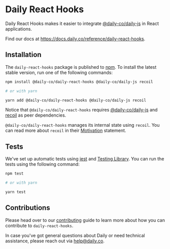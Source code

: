 # Daily React Hooks

Daily React Hooks makes it easier to integrate [@daily-co/daily-js](https://www.npmjs.com/package/@daily-co/daily-js) in React applications.

Find our docs at https://docs.daily.co/reference/daily-react-hooks.

## Installation

The `daily-react-hooks` package is published to [npm](https://npmjs.com). To install the latest stable version, run one of the following commands:

```bash
npm install @daily-co/daily-react-hooks @daily-co/daily-js recoil

# or with yarn

yarn add @daily-co/daily-react-hooks @daily-co/daily-js recoil
```

Notice that `@daily-co/daily-react-hooks` requires [@daily-co/daily-js](https://www.npmjs.com/package/@daily-co/daily-js) and [recoil](https://www.npmjs.com/package/recoil) as peer dependencies.

`@daily-co/daily-react-hooks` manages its internal state using `recoil`. You can read more about `recoil` in their [Motivation](https://recoiljs.org/docs/introduction/motivation) statement.

## Tests

We've set up automatic tests using [jest](https://jestjs.io/) and [Testing Library](https://testing-library.com/). You can run the tests using the following command:

```bash
npm test

# or with yarn

yarn test
```

## Contributions

Please head over to our [contributing](./CONTRIBUTING.md) guide to learn more about how you can contribute to `daily-react-hooks`.

In case you've got general questions about Daily or need technical assistance, please reach out via [help@daily.co](mailto:help@daily.co).